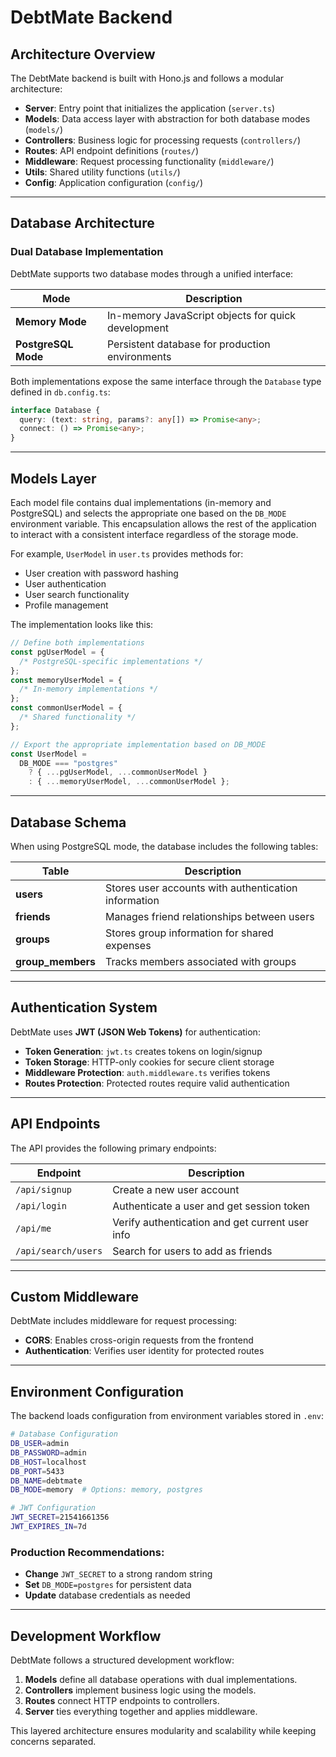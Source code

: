 # DebtMate Backend

## Architecture Overview

The DebtMate backend is built with Hono.js and follows a modular architecture:

- **Server**: Entry point that initializes the application (`server.ts`)
- **Models**: Data access layer with abstraction for both database modes (`models/`)
- **Controllers**: Business logic for processing requests (`controllers/`)
- **Routes**: API endpoint definitions (`routes/`)
- **Middleware**: Request processing functionality (`middleware/`)
- **Utils**: Shared utility functions (`utils/`)
- **Config**: Application configuration (`config/`)

---

## Database Architecture

### Dual Database Implementation

DebtMate supports two database modes through a unified interface:

| Mode                | Description                                        |
| ------------------- | -------------------------------------------------- |
| **Memory Mode**     | In-memory JavaScript objects for quick development |
| **PostgreSQL Mode** | Persistent database for production environments    |

Both implementations expose the same interface through the `Database` type defined in `db.config.ts`:

```typescript
interface Database {
  query: (text: string, params?: any[]) => Promise<any>;
  connect: () => Promise<any>;
}
```

---

## Models Layer

Each model file contains dual implementations (in-memory and PostgreSQL) and selects the appropriate one based on the `DB_MODE` environment variable. This encapsulation allows the rest of the application to interact with a consistent interface regardless of the storage mode.

For example, `UserModel` in `user.ts` provides methods for:

- User creation with password hashing
- User authentication
- User search functionality
- Profile management

The implementation looks like this:

```typescript
// Define both implementations
const pgUserModel = {
  /* PostgreSQL-specific implementations */
};
const memoryUserModel = {
  /* In-memory implementations */
};
const commonUserModel = {
  /* Shared functionality */
};

// Export the appropriate implementation based on DB_MODE
const UserModel =
  DB_MODE === "postgres"
    ? { ...pgUserModel, ...commonUserModel }
    : { ...memoryUserModel, ...commonUserModel };
```

---

## Database Schema

When using PostgreSQL mode, the database includes the following tables:

| Table             | Description                                          |
| ----------------- | ---------------------------------------------------- |
| **users**         | Stores user accounts with authentication information |
| **friends**       | Manages friend relationships between users           |
| **groups**        | Stores group information for shared expenses         |
| **group_members** | Tracks members associated with groups                |

---

## Authentication System

DebtMate uses **JWT (JSON Web Tokens)** for authentication:

- **Token Generation**: `jwt.ts` creates tokens on login/signup
- **Token Storage**: HTTP-only cookies for secure client storage
- **Middleware Protection**: `auth.middleware.ts` verifies tokens
- **Routes Protection**: Protected routes require valid authentication

---

## API Endpoints

The API provides the following primary endpoints:

| Endpoint            | Description                                     |
| ------------------- | ----------------------------------------------- |
| `/api/signup`       | Create a new user account                       |
| `/api/login`        | Authenticate a user and get session token       |
| `/api/me`           | Verify authentication and get current user info |
| `/api/search/users` | Search for users to add as friends              |

---

## Custom Middleware

DebtMate includes middleware for request processing:

- **CORS**: Enables cross-origin requests from the frontend
- **Authentication**: Verifies user identity for protected routes

---

## Environment Configuration

The backend loads configuration from environment variables stored in `.env`:

```bash
# Database Configuration
DB_USER=admin
DB_PASSWORD=admin
DB_HOST=localhost
DB_PORT=5433
DB_NAME=debtmate
DB_MODE=memory  # Options: memory, postgres

# JWT Configuration
JWT_SECRET=21541661356
JWT_EXPIRES_IN=7d
```

### Production Recommendations:

- **Change** `JWT_SECRET` to a strong random string
- **Set** `DB_MODE=postgres` for persistent data
- **Update** database credentials as needed

---

## Development Workflow

DebtMate follows a structured development workflow:

1. **Models** define all database operations with dual implementations.
2. **Controllers** implement business logic using the models.
3. **Routes** connect HTTP endpoints to controllers.
4. **Server** ties everything together and applies middleware.

This layered architecture ensures modularity and scalability while keeping concerns separated.

